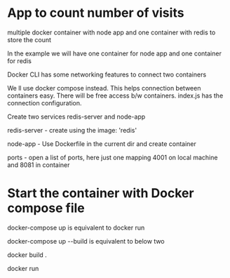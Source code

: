 # App to count number of visits
multiple docker container with node app and one container with redis to store the count

In the example we will have one container for node app and one container for redis

Docker CLI has some networking features to connect two containers

We ll use docker compose instead. This helps connection between containers easy. There will be free access b/w containers. index.js has the connection configuration.

Create two services redis-server and node-app

redis-server - create using the image: 'redis'

node-app - Use Dockerfile in the current dir and create container

ports - open a list of ports, here just one mapping 4001 on local machine and 8081 in container

# Start the container with Docker compose file

docker-compose up is equivalent to docker run <image>

docker-compose up --build is equivalent to below two

docker build .

docker run <image>



